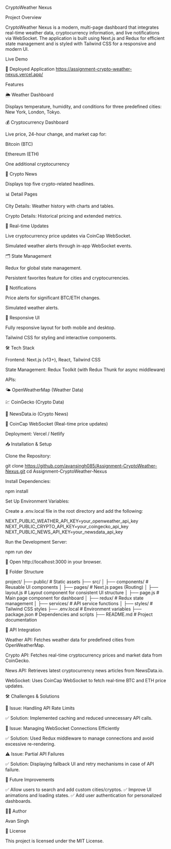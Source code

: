 CryptoWeather Nexus

Project Overview

CryptoWeather Nexus is a modern, multi-page dashboard that integrates real-time weather data, cryptocurrency information, and live notifications via WebSocket. The application is built using Next.js and Redux for efficient state management and is styled with Tailwind CSS for a responsive and modern UI.

Live Demo

🔗 Deployed Application  https://assignment-crypto-weather-nexus.vercel.app/

Features

🌦️ Weather Dashboard

Displays temperature, humidity, and conditions for three predefined cities: New York, London, Tokyo.

💰 Cryptocurrency Dashboard

Live price, 24-hour change, and market cap for:

Bitcoin (BTC)

Ethereum (ETH)

One additional cryptocurrency

📰 Crypto News

Displays top five crypto-related headlines.

📊 Detail Pages

City Details: Weather history with charts and tables.

Crypto Details: Historical pricing and extended metrics.

🔄 Real-time Updates

Live cryptocurrency price updates via CoinCap WebSocket.

Simulated weather alerts through in-app WebSocket events.

🗂️ State Management

Redux for global state management.

Persistent favorites feature for cities and cryptocurrencies.

🔔 Notifications

Price alerts for significant BTC/ETH changes.

Simulated weather alerts.

📱 Responsive UI

Fully responsive layout for both mobile and desktop.

Tailwind CSS for styling and interactive components.

🛠️ Tech Stack

Frontend: Next.js (v13+), React, Tailwind CSS

State Management: Redux Toolkit (with Redux Thunk for async middleware)

APIs:

🌤️ OpenWeatherMap (Weather Data)

💹 CoinGecko (Crypto Data)

📰 NewsData.io (Crypto News)

🔄 CoinCap WebSocket (Real-time price updates)

Deployment: Vercel / Netlify

📥 Installation & Setup

Clone the Repository:

 git clone https://github.com/avansingh085/Assignment-CryptoWeather-Nexus.git
 cd Assignment-CryptoWeather-Nexus

Install Dependencies:

 npm install

Set Up Environment Variables:

Create a .env.local file in the root directory and add the following:

NEXT_PUBLIC_WEATHER_API_KEY=your_openweather_api_key
NEXT_PUBLIC_CRYPTO_API_KEY=your_coingecko_api_key
NEXT_PUBLIC_NEWS_API_KEY=your_newsdata_api_key

Run the Development Server:

 npm run dev

🔗 Open http://localhost:3000 in your browser.

📂 Folder Structure

project/
├── public/          # Static assets
├── src/
│   ├── components/  # Reusable UI components
│   ├── pages/       # Next.js pages (Routing)
│   ├── layout.js    # Layout component for consistent UI structure
│   ├── page.js      # Main page component for dashboard
│   ├── redux/       # Redux state management
│   ├── services/    # API service functions
│   ├── styles/      # Tailwind CSS styles
├── .env.local       # Environment variables
├── package.json     # Dependencies and scripts
├── README.md        # Project documentation

🔗 API Integration

Weather API: Fetches weather data for predefined cities from OpenWeatherMap.

Crypto API: Fetches real-time cryptocurrency prices and market data from CoinGecko.

News API: Retrieves latest cryptocurrency news articles from NewsData.io.

WebSocket: Uses CoinCap WebSocket to fetch real-time BTC and ETH price updates.

🛠️ Challenges & Solutions

🚧 Issue: Handling API Rate Limits

✅ Solution: Implemented caching and reduced unnecessary API calls.

🔄 Issue: Managing WebSocket Connections Efficiently

✅ Solution: Used Redux middleware to manage connections and avoid excessive re-rendering.

⚠️ Issue: Partial API Failures

✅ Solution: Displaying fallback UI and retry mechanisms in case of API failure.

🚀 Future Improvements

✅ Allow users to search and add custom cities/cryptos.
✅ Improve UI animations and loading states.
✅ Add user authentication for personalized dashboards.

👨‍💻 Author

Avan Singh

📜 License

This project is licensed under the MIT License.

